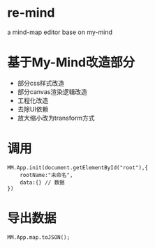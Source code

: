 # re-mind

a mind-map editor base on my-mind

# 基于My-Mind改造部分
* 部分css样式改造
* 部分canvas渲染逻辑改造
* 工程化改造
* 去除UI依赖
* 放大缩小改为transform方式

# 调用
```
MM.App.init(document.getElementById("root"),{
	rootName:"未命名",
	data:{} // 数据
})
```

# 导出数据
```
MM.App.map.toJSON();
```